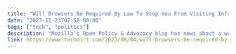 ```yaml
---
title: "Will Browsers Be Required By Law To Stop You From Visiting Infringing Sites?"
date: "2023-11-23T02:58-08:00"
tags: ["tech", "politics"]
description: "Mozilla’s Open Policy & Advocacy blog has news about a worrying proposal from the French government: In a well-intentioned yet dangerous move to fight online fraud, France is on the verge of forcing browsers to create a dystopian technical capability. Article 6 (para II and III) of the SREN Bill would force browser providers to create […]"
link: https://www.techdirt.com/2023/08/04/will-browsers-be-required-by-law-to-stop-you-from-visiting-infringing-sites/
---
```

